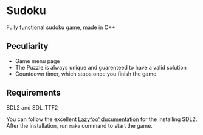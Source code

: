 # Sudoku
Fully functional sudoku game, made in C++

## Peculiarity
* Game menu page<br/>
* The Puzzle is always unique and guarenteed to have a valid solution<br/> 
* Countdown timer, which stops once you finish the game<br/>


## Requirements
SDL2 and SDL_TTF2

You can follow the excellent [Lazyfoo' ducumentation](https://lazyfoo.net/tutorials/SDL/01_hello_SDL/index.php) for the installing SDL2.<br/>
After the installation, run `make` command to start the game.

